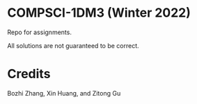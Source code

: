 # COMPSCI-1DM3 (Winter 2022) 

Repo for assignments. 

All solutions are not guaranteed to be correct. 

# Credits

Bozhi Zhang, Xin Huang, and Zitong Gu
